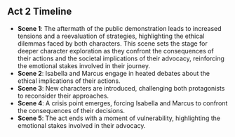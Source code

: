 ## Act 2 Timeline
- **Scene 1**: The aftermath of the public demonstration leads to increased tensions and a reevaluation of strategies, highlighting the ethical dilemmas faced by both characters. This scene sets the stage for deeper character exploration as they confront the consequences of their actions and the societal implications of their advocacy, reinforcing the emotional stakes involved in their journey.
- **Scene 2**: Isabella and Marcus engage in heated debates about the ethical implications of their actions.
- **Scene 3**: New characters are introduced, challenging both protagonists to reconsider their approaches.
- **Scene 4**: A crisis point emerges, forcing Isabella and Marcus to confront the consequences of their decisions.
- **Scene 5**: The act ends with a moment of vulnerability, highlighting the emotional stakes involved in their advocacy.

